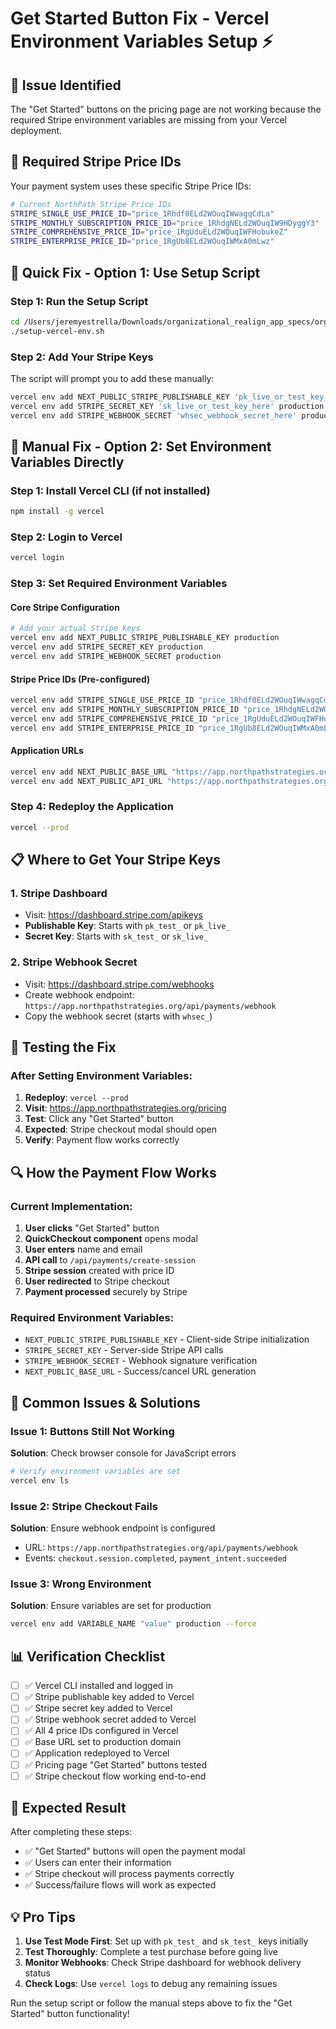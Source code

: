 # Get Started Button Fix - Vercel Environment Variables Setup ⚡

## 🚨 **Issue Identified**

The "Get Started" buttons on the pricing page are not working because the required Stripe environment variables are missing from your Vercel deployment.

## 🔧 **Required Stripe Price IDs**

Your payment system uses these specific Stripe Price IDs:

```bash
# Current NorthPath Stripe Price IDs
STRIPE_SINGLE_USE_PRICE_ID="price_1Rhdf0ELd2WOuqIWwagqCdLa"
STRIPE_MONTHLY_SUBSCRIPTION_PRICE_ID="price_1RhdgNELd2WOuqIW9HDyggY3"  
STRIPE_COMPREHENSIVE_PRICE_ID="price_1RgUduELd2WOuqIWFHobukeZ"
STRIPE_ENTERPRISE_PRICE_ID="price_1RgUb8ELd2WOuqIWMxA0mLwz"
```

## 🚀 **Quick Fix - Option 1: Use Setup Script**

### **Step 1: Run the Setup Script**
```bash
cd /Users/jeremyestrella/Downloads/organizational_realign_app_specs/organizational_realign_app
./setup-vercel-env.sh
```

### **Step 2: Add Your Stripe Keys**
The script will prompt you to add these manually:
```bash
vercel env add NEXT_PUBLIC_STRIPE_PUBLISHABLE_KEY 'pk_live_or_test_key_here' production
vercel env add STRIPE_SECRET_KEY 'sk_live_or_test_key_here' production  
vercel env add STRIPE_WEBHOOK_SECRET 'whsec_webhook_secret_here' production
```

## 🔧 **Manual Fix - Option 2: Set Environment Variables Directly**

### **Step 1: Install Vercel CLI (if not installed)**
```bash
npm install -g vercel
```

### **Step 2: Login to Vercel**
```bash
vercel login
```

### **Step 3: Set Required Environment Variables**

#### **Core Stripe Configuration**
```bash
# Add your actual Stripe keys
vercel env add NEXT_PUBLIC_STRIPE_PUBLISHABLE_KEY production
vercel env add STRIPE_SECRET_KEY production
vercel env add STRIPE_WEBHOOK_SECRET production
```

#### **Stripe Price IDs (Pre-configured)**
```bash
vercel env add STRIPE_SINGLE_USE_PRICE_ID "price_1Rhdf0ELd2WOuqIWwagqCdLa" production
vercel env add STRIPE_MONTHLY_SUBSCRIPTION_PRICE_ID "price_1RhdgNELd2WOuqIW9HDyggY3" production
vercel env add STRIPE_COMPREHENSIVE_PRICE_ID "price_1RgUduELd2WOuqIWFHobukeZ" production
vercel env add STRIPE_ENTERPRISE_PRICE_ID "price_1RgUb8ELd2WOuqIWMxA0mLwz" production
```

#### **Application URLs**
```bash
vercel env add NEXT_PUBLIC_BASE_URL "https://app.northpathstrategies.org" production
vercel env add NEXT_PUBLIC_API_URL "https://app.northpathstrategies.org" production
```

### **Step 4: Redeploy the Application**
```bash
vercel --prod
```

## 📋 **Where to Get Your Stripe Keys**

### **1. Stripe Dashboard**
- Visit: https://dashboard.stripe.com/apikeys
- **Publishable Key**: Starts with `pk_test_` or `pk_live_`
- **Secret Key**: Starts with `sk_test_` or `sk_live_`

### **2. Stripe Webhook Secret**
- Visit: https://dashboard.stripe.com/webhooks
- Create webhook endpoint: `https://app.northpathstrategies.org/api/payments/webhook`
- Copy the webhook secret (starts with `whsec_`)

## 🎯 **Testing the Fix**

### **After Setting Environment Variables:**

1. **Redeploy**: `vercel --prod`
2. **Visit**: https://app.northpathstrategies.org/pricing
3. **Test**: Click any "Get Started" button
4. **Expected**: Stripe checkout modal should open
5. **Verify**: Payment flow works correctly

## 🔍 **How the Payment Flow Works**

### **Current Implementation:**
1. **User clicks** "Get Started" button
2. **QuickCheckout component** opens modal
3. **User enters** name and email
4. **API call** to `/api/payments/create-session`
5. **Stripe session** created with price ID
6. **User redirected** to Stripe checkout
7. **Payment processed** securely by Stripe

### **Required Environment Variables:**
- `NEXT_PUBLIC_STRIPE_PUBLISHABLE_KEY` - Client-side Stripe initialization
- `STRIPE_SECRET_KEY` - Server-side Stripe API calls
- `STRIPE_WEBHOOK_SECRET` - Webhook signature verification
- `NEXT_PUBLIC_BASE_URL` - Success/cancel URL generation

## 🚨 **Common Issues & Solutions**

### **Issue 1: Buttons Still Not Working**
**Solution**: Check browser console for JavaScript errors
```bash
# Verify environment variables are set
vercel env ls
```

### **Issue 2: Stripe Checkout Fails**
**Solution**: Ensure webhook endpoint is configured
- URL: `https://app.northpathstrategies.org/api/payments/webhook`
- Events: `checkout.session.completed`, `payment_intent.succeeded`

### **Issue 3: Wrong Environment**
**Solution**: Ensure variables are set for production
```bash
vercel env add VARIABLE_NAME "value" production --force
```

## 📊 **Verification Checklist**

- [ ] ✅ Vercel CLI installed and logged in
- [ ] ✅ Stripe publishable key added to Vercel
- [ ] ✅ Stripe secret key added to Vercel  
- [ ] ✅ Stripe webhook secret added to Vercel
- [ ] ✅ All 4 price IDs configured in Vercel
- [ ] ✅ Base URL set to production domain
- [ ] ✅ Application redeployed to Vercel
- [ ] ✅ Pricing page "Get Started" buttons tested
- [ ] ✅ Stripe checkout flow working end-to-end

## 🎉 **Expected Result**

After completing these steps:
- ✅ "Get Started" buttons will open the payment modal
- ✅ Users can enter their information
- ✅ Stripe checkout will process payments correctly
- ✅ Success/failure flows will work as expected

## 💡 **Pro Tips**

1. **Use Test Mode First**: Set up with `pk_test_` and `sk_test_` keys initially
2. **Test Thoroughly**: Complete a test purchase before going live
3. **Monitor Webhooks**: Check Stripe dashboard for webhook delivery status
4. **Check Logs**: Use `vercel logs` to debug any remaining issues

Run the setup script or follow the manual steps above to fix the "Get Started" button functionality!

